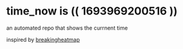 # time_now is (( 1693969200516 ))

an automated repo that shows the currnent time

inspired by [breakingheatmap](https://github.com/breakingheatmap/breakingheatmap)